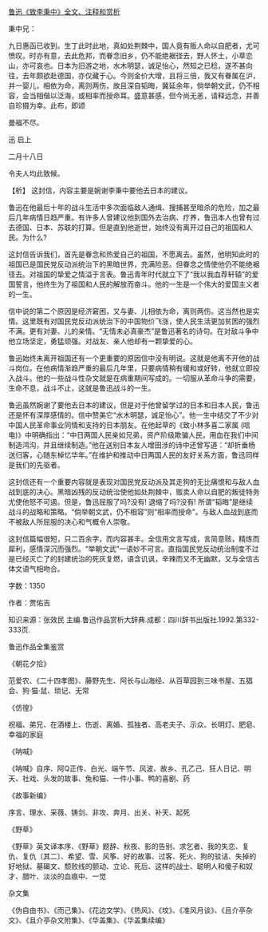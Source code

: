 [鲁迅《致李秉中》全文、注释和赏析](https://www.vrrw.net/wx/9457.html)

秉中兄：

九日惠函已收到。生丁此时此地，真如处荆棘中，国人竟有贩人命以自肥者，尤可愤叹。时亦有意，去此危邦，而眷念旧乡，仍不能绝裾径去，野人怀土，小草恋山，亦可哀也。日本为旧游之地，水木明瑟，诚足怡心，然知之已稔，遂不甚向往，去年颇欲赴德国，亦仅藏于心。今则金价大增，且将三倍，我又有眷属在沪，并一婴儿，相依为命，离则两伤，故且深自韬晦，冀延余年，倘举朝文武，仍不相容，会当相偕以泛海，或相率而授命耳。盛意甚感，但今尚无恙，请释远念，并善自珍摄为幸。此布，即颂

曼福不尽。

迅 启上

二月十八日

令夫人均此致候。

【析】 这封信，内容主要是婉谢李秉中要他去日本的建议。



鲁迅在他最后十年的战斗生活中多次面临敌人通缉、搜捕甚至暗杀的危险，加之最后几年病情日趋严重。有许多人曾建议他到国外去治病、疗养，鲁迅本人也曾有过去德国、日本、苏联的打算。但是直到他逝世，始终没有离开过自己的祖国和人民。为什么?

这封信告诉我们，首先是眷念和热爱自己的祖国，不愿离去。虽然，他明知此时的祖国已是国民党反动派统治下的黑暗世界，充满险恶。但眷念之情使他仍不能绝裾径去。对祖国的挚爱之情溢于言表。鲁迅青年时代就立下了“我以我血荐轩辕”的爱国誓言，他终生为了祖国和人民的解放而奋斗。他的一生是一个伟大的爱国主义者的一生。

信中说的第二个原因是经济窘困，又与妻、儿相依为命，离则两伤。这当然也是实情。这里既有对国民党反动派统治下的中国物价飞涨，使人民生活更加贫困的强烈不满。更有对妻、儿的亲情。“无情未必真豪杰”是鲁迅著名的诗句。在对敌斗争中他立场坚定，勇猛顽强。对战友、亲人他却有一颗挚爱的心。

鲁迅始终未离开祖国还有一个更重要的原因信中没有明说。这就是他离不开他的战斗岗位。在他病情渐趋严重的最后几年里，只要病情稍有缓和或好转，他就立即投入战斗。他的一些战斗性杂文就是在病重期间写成的。一切服从革命斗争的需要，生命不息，战斗不止，这就是鲁迅战斗的一生。

鲁迅虽然婉谢了要他去日本的建议，但是对于他曾留学过的日本和日本人民，鲁迅还是怀有深厚感情的。信中赞美它“水木明瑟，诚足怡心”。他一生中结交了不少对中国人民革命事业同情和支持的日本朋友。在他起草的《致小林多喜二家属 (唁电)》中明确指出：“中日两国人民亲如兄弟，资产阶级欺骗人民，用血在我们中间制造鸿沟，并且继续制造。”他在送别日本友人增田涉的诗中还曾写道：“却折垂杨送归客，心随东棹忆华年。”在维护和推动中日两国人民的友好关系方面，鲁迅同样是我们的先驱者。

这封信还有一个重要内容就是表现对国民党反动派及其走狗的无比痛恨和与敌人血战到底的决心。黑暗凶残的反动统治使他如处荆棘中，贩卖人命以自肥的叛徒特务尤使他怒不可遏。但是，鲁迅屈服了吗?没有! 退缩了吗?没有! 所谓“韬晦”是继续战斗的战略和策略。“倘举朝文武，仍不相容”则“相率而授命”。与敌人血战到底而不被敌人所屈服的决心和气概令人崇敬。

这封信篇幅很短，只二百余字，而内容甚丰。全信用文言写成，言简意赅，精炼而犀利，感情深沉而强烈。“举朝文武”一语妙不可言。直指国民党反动统治制度不过是已经灭亡了的封建统治的死灰复燃，语含讥讽，辛辣而又不无幽默，又与全信古体文语气相吻合。

字数：1350

作者：贾佑吉

知识来源：张效民 主编.鲁迅作品赏析大辞典.成都：四川辞书出版社.1992.第332-333页.

鲁迅作品全集鉴赏

《朝花夕拾》

范爱农、《二十四孝图》、藤野先生、阿长与山海经、从百草园到三味书屋、五猖会、狗·猫·鼠、琐记、无常

《仿徨》

祝福、弟兄、在酒楼上、伤逝、离婚、孤独者、高老夫子、示众、长明灯、肥皂、幸福的家庭

《呐喊》

《呐喊》自序、阿Q正传、白光、端午节、风波、故乡、孔乙己、狂人日记、明天、社戏、头发的故事、兔和猫、一件小事、鸭的喜剧、药

《故事新编》

序言、理水、采薇、铸剑、非攻、奔月、出关、补天、起死

《野草》

《野草》英文译本序、《野草》题辞、秋夜、影的告别、求乞者、我的失恋、复仇、复仇〔其二〕、希望、雪、风筝、好的故事、过客、死火、狗的驳诘、失掉的好地狱、墓碣文、颓败线的颤动、立论、死后、这样的战士、聪明人和傻子和奴才、腊叶、淡淡的血痕中、一觉

杂文集

《伪自由书》、《而己集》、《花边文学》、《热风》、《坟》、《准风月谈》、《且介亭杂文》、《且介亭杂文附集》、《华盖集》、《华盖集续编》

